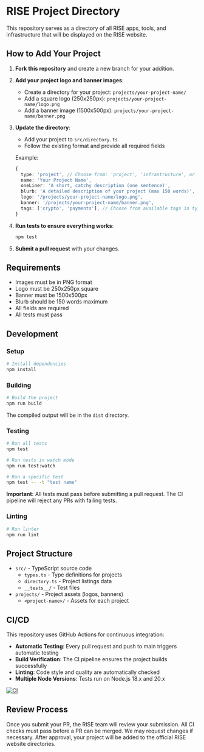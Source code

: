 # RISE Project Directory

This repository serves as a directory of all RISE apps, tools, and infrastructure that will be displayed on the RISE website.

## How to Add Your Project

1. **Fork this repository** and create a new branch for your addition.

2. **Add your project logo and banner images**:
   - Create a directory for your project: `projects/your-project-name/`
   - Add a square logo (250x250px): `projects/your-project-name/logo.png`
   - Add a banner image (1500x500px): `projects/your-project-name/banner.png`

3. **Update the directory**:
   - Add your project to `src/directory.ts`
   - Follow the existing format and provide all required fields

   Example:
   ```typescript
   {
     type: 'project', // Choose from: 'project', 'infrastructure', or 'tooling'
     name: 'Your Project Name',
     oneLiner: 'A short, catchy description (one sentence)',
     blurb: 'A detailed description of your project (max 150 words)',
     logo: '/projects/your-project-name/logo.png',
     banner: '/projects/your-project-name/banner.png',
     tags: ['crypto', 'payments'], // Choose from available tags in types.ts
   }
   ```

4. **Run tests to ensure everything works**:
   ```bash
   npm test
   ```

5. **Submit a pull request** with your changes.

## Requirements

- Images must be in PNG format
- Logo must be 250x250px square
- Banner must be 1500x500px
- Blurb should be 150 words maximum
- All fields are required
- All tests must pass

## Development

### Setup

```bash
# Install dependencies
npm install
```

### Building

```bash
# Build the project
npm run build
```

The compiled output will be in the `dist` directory.

### Testing

```bash
# Run all tests
npm test

# Run tests in watch mode
npm run test:watch

# Run a specific test
npm test -- -t "test name"
```

**Important:** All tests must pass before submitting a pull request. The CI pipeline will reject any PRs with failing tests.

### Linting

```bash
# Run linter
npm run lint
```



## Project Structure

- `src/` - TypeScript source code
  - `types.ts` - Type definitions for projects
  - `directory.ts` - Project listings data
  - `__tests__/` - Test files
- `projects/` - Project assets (logos, banners)
  - `<project-name>/` - Assets for each project

## CI/CD

This repository uses GitHub Actions for continuous integration:

- **Automatic Testing**: Every pull request and push to main triggers automatic testing
- **Build Verification**: The CI pipeline ensures the project builds successfully
- **Linting**: Code style and quality are automatically checked
- **Multiple Node Versions**: Tests run on Node.js 18.x and 20.x

[![CI](https://github.com/yourusername/proj-list/actions/workflows/ci.yml/badge.svg)](https://github.com/yourusername/proj-list/actions/workflows/ci.yml)

## Review Process

Once you submit your PR, the RISE team will review your submission. All CI checks must pass before a PR can be merged. We may request changes if necessary. After approval, your project will be added to the official RISE website directories.